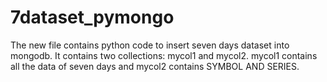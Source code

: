 # 7dataset_pymongo
The new file contains python code to insert seven days dataset into mongodb.
It contains two collections: mycol1 and mycol2.
mycol1 contains all the data of seven days and mycol2 contains SYMBOL AND SERIES.
